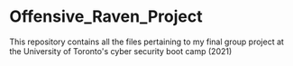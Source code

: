 # Offensive_Raven_Project
This repository contains all the files pertaining to my final group project at the University of Toronto's cyber security boot camp (2021) 
